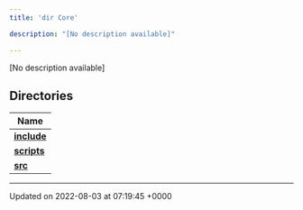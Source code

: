 ```yaml
---
title: 'dir Core'

description: "[No description available]"

---
```







[No description available]

## Directories

| Name           |
| -------------- |
| **[include](/documentation/code/gambit_2.2/files/dir_4cd4c13d01dc4f9c94211f072e8c6dd9/#dir-include)**  |
| **[scripts](/documentation/code/gambit_2.2/files/dir_5a9368dd7ffdf691a264d6aaa70592eb/#dir-scripts)**  |
| **[src](/documentation/code/gambit_2.2/files/dir_6635075fd29d94b1e79ef2060fed20a6/#dir-src)**  |






-------------------------------

Updated on 2022-08-03 at 07:19:45 +0000
